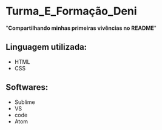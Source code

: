 # Turma_E_Formação_Deni
"**Compartilhando minhas primeiras vivências no README**"
## Linguagem utilizada:

- HTML
- CSS

## Softwares:
- Sublime
- VS
- code
- Atom

